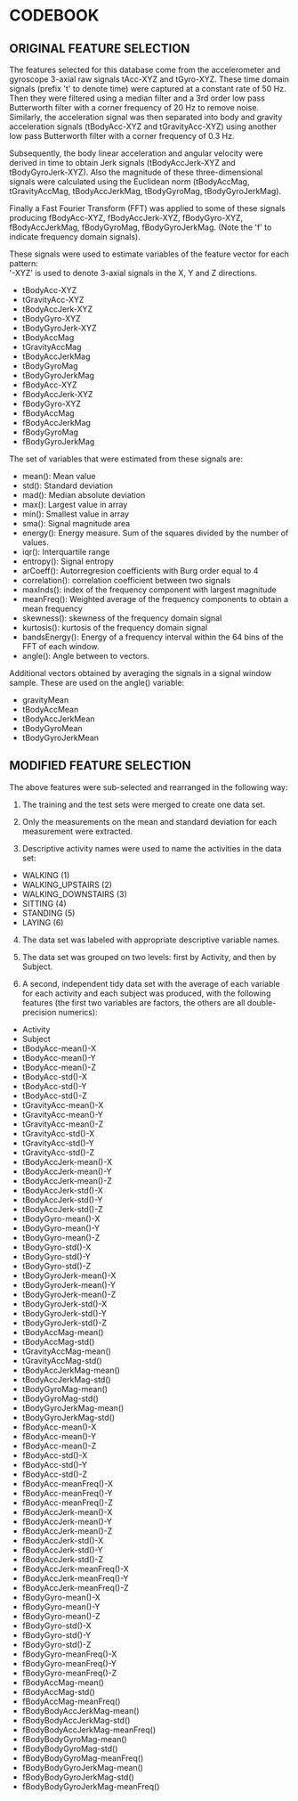 # CODEBOOK

## ORIGINAL FEATURE SELECTION 

The features selected for this database come from the accelerometer and gyroscope 3-axial raw signals tAcc-XYZ and tGyro-XYZ. These time domain signals (prefix 't' to denote time) were captured at a constant rate of 50 Hz. Then they were filtered using a median filter and a 3rd order low pass Butterworth filter with a corner frequency of 20 Hz to remove noise. Similarly, the acceleration signal was then separated into body and gravity acceleration signals (tBodyAcc-XYZ and tGravityAcc-XYZ) using another low pass Butterworth filter with a corner frequency of 0.3 Hz. 

Subsequently, the body linear acceleration and angular velocity were derived in time to obtain Jerk signals (tBodyAccJerk-XYZ and tBodyGyroJerk-XYZ). Also the magnitude of these three-dimensional signals were calculated using the Euclidean norm (tBodyAccMag, tGravityAccMag, tBodyAccJerkMag, tBodyGyroMag, tBodyGyroJerkMag). 

Finally a Fast Fourier Transform (FFT) was applied to some of these signals producing fBodyAcc-XYZ, fBodyAccJerk-XYZ, fBodyGyro-XYZ, fBodyAccJerkMag, fBodyGyroMag, fBodyGyroJerkMag. (Note the 'f' to indicate frequency domain signals). 

These signals were used to estimate variables of the feature vector for each pattern:  
'-XYZ' is used to denote 3-axial signals in the X, Y and Z directions.

- tBodyAcc-XYZ
- tGravityAcc-XYZ
- tBodyAccJerk-XYZ
- tBodyGyro-XYZ
- tBodyGyroJerk-XYZ
- tBodyAccMag
- tGravityAccMag
- tBodyAccJerkMag
- tBodyGyroMag
- tBodyGyroJerkMag
- fBodyAcc-XYZ
- fBodyAccJerk-XYZ
- fBodyGyro-XYZ
- fBodyAccMag
- fBodyAccJerkMag
- fBodyGyroMag
- fBodyGyroJerkMag

The set of variables that were estimated from these signals are: 

- mean(): Mean value
- std(): Standard deviation
- mad(): Median absolute deviation 
- max(): Largest value in array
- min(): Smallest value in array
- sma(): Signal magnitude area
- energy(): Energy measure. Sum of the squares divided by the number of values. 
- iqr(): Interquartile range 
- entropy(): Signal entropy
- arCoeff(): Autorregresion coefficients with Burg order equal to 4
- correlation(): correlation coefficient between two signals
- maxInds(): index of the frequency component with largest magnitude
- meanFreq(): Weighted average of the frequency components to obtain a mean frequency
- skewness(): skewness of the frequency domain signal 
- kurtosis(): kurtosis of the frequency domain signal 
- bandsEnergy(): Energy of a frequency interval within the 64 bins of the FFT of each window.
- angle(): Angle between to vectors.

Additional vectors obtained by averaging the signals in a signal window sample. These are used on the angle() variable:

- gravityMean
- tBodyAccMean
- tBodyAccJerkMean
- tBodyGyroMean
- tBodyGyroJerkMean



## MODIFIED FEATURE SELECTION

The above features were sub-selected and rearranged in the following way:

1. The training and the test sets were merged to create one data set.

2. Only the measurements on the mean and standard deviation for each measurement were extracted.

3. Descriptive activity names were used to name the activities in the data set:

- WALKING (1)
- WALKING_UPSTAIRS (2)
- WALKING_DOWNSTAIRS (3)
- SITTING (4)
- STANDING (5)
- LAYING (6)

4. The data set was labeled with appropriate descriptive variable names.

5. The data set was grouped on two levels: first by Activity, and then by Subject.

6. A second, independent tidy data set with the average of each variable for each activity and each subject was produced, with the following features (the first two variables are factors, the others are all double-precision numerics):

 - Activity
 - Subject
 - tBodyAcc-mean()-X
 - tBodyAcc-mean()-Y
 - tBodyAcc-mean()-Z
 - tBodyAcc-std()-X
 - tBodyAcc-std()-Y
 - tBodyAcc-std()-Z
 - tGravityAcc-mean()-X
 - tGravityAcc-mean()-Y
 - tGravityAcc-mean()-Z
 - tGravityAcc-std()-X
 - tGravityAcc-std()-Y
 - tGravityAcc-std()-Z
 - tBodyAccJerk-mean()-X
 - tBodyAccJerk-mean()-Y
 - tBodyAccJerk-mean()-Z
 - tBodyAccJerk-std()-X
 - tBodyAccJerk-std()-Y
 - tBodyAccJerk-std()-Z
 - tBodyGyro-mean()-X
 - tBodyGyro-mean()-Y
 - tBodyGyro-mean()-Z
 - tBodyGyro-std()-X
 - tBodyGyro-std()-Y
 - tBodyGyro-std()-Z
 - tBodyGyroJerk-mean()-X
 - tBodyGyroJerk-mean()-Y
 - tBodyGyroJerk-mean()-Z
 - tBodyGyroJerk-std()-X
 - tBodyGyroJerk-std()-Y
 - tBodyGyroJerk-std()-Z
 - tBodyAccMag-mean()
 - tBodyAccMag-std()
 - tGravityAccMag-mean()
 - tGravityAccMag-std()
 - tBodyAccJerkMag-mean()
 - tBodyAccJerkMag-std()
 - tBodyGyroMag-mean()
 - tBodyGyroMag-std()
 - tBodyGyroJerkMag-mean()
 - tBodyGyroJerkMag-std()
 - fBodyAcc-mean()-X
 - fBodyAcc-mean()-Y
 - fBodyAcc-mean()-Z
 - fBodyAcc-std()-X
 - fBodyAcc-std()-Y
 - fBodyAcc-std()-Z
 - fBodyAcc-meanFreq()-X
 - fBodyAcc-meanFreq()-Y
 - fBodyAcc-meanFreq()-Z
 - fBodyAccJerk-mean()-X
 - fBodyAccJerk-mean()-Y
 - fBodyAccJerk-mean()-Z
 - fBodyAccJerk-std()-X
 - fBodyAccJerk-std()-Y
 - fBodyAccJerk-std()-Z
 - fBodyAccJerk-meanFreq()-X
 - fBodyAccJerk-meanFreq()-Y
 - fBodyAccJerk-meanFreq()-Z
 - fBodyGyro-mean()-X
 - fBodyGyro-mean()-Y
 - fBodyGyro-mean()-Z
 - fBodyGyro-std()-X
 - fBodyGyro-std()-Y
 - fBodyGyro-std()-Z
 - fBodyGyro-meanFreq()-X
 - fBodyGyro-meanFreq()-Y
 - fBodyGyro-meanFreq()-Z
 - fBodyAccMag-mean()
 - fBodyAccMag-std()
 - fBodyAccMag-meanFreq()
 - fBodyBodyAccJerkMag-mean()
 - fBodyBodyAccJerkMag-std()
 - fBodyBodyAccJerkMag-meanFreq()
 - fBodyBodyGyroMag-mean()
 - fBodyBodyGyroMag-std()
 - fBodyBodyGyroMag-meanFreq()
 - fBodyBodyGyroJerkMag-mean()
 - fBodyBodyGyroJerkMag-std()
 - fBodyBodyGyroJerkMag-meanFreq()
